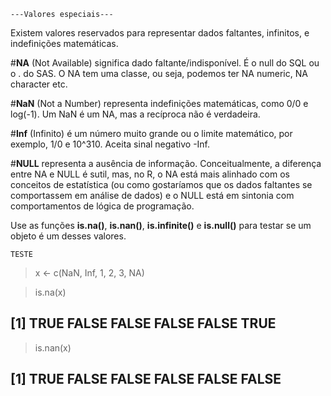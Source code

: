 
    ---Valores especiais---
    
Existem valores reservados para representar dados faltantes, infinitos, e indefinições matemáticas.

#**NA** (Not Available) significa dado faltante/indisponível. É o null do SQL ou o . do SAS. O NA tem uma classe, ou seja, podemos ter NA numeric, NA character etc.


#**NaN** (Not a Number) representa indefinições matemáticas, como 0/0 e log(-1). Um NaN é um NA, mas a recíproca não é verdadeira.


#**Inf** (Infinito) é um número muito grande ou o limite matemático, por exemplo, 1/0 e 10^310. Aceita sinal negativo -Inf.


#**NULL** representa a ausência de informação. Conceitualmente, a diferença entre NA e NULL é sutil, mas, no R, o NA está mais alinhado com os conceitos de estatística (ou como gostaríamos que os dados faltantes se comportassem em análise de dados) e o NULL está em sintonia com comportamentos de lógica de programação.

Use as funções **is.na()**, **is.nan()**, **is.infinite()** e **is.null()** para testar se um objeto é um desses valores.

    TESTE
    
>x <- c(NaN, Inf, 1, 2, 3, NA)

>is.na(x)

## [1]  TRUE FALSE FALSE FALSE FALSE  TRUE

>is.nan(x)

## [1]  TRUE FALSE FALSE FALSE FALSE FALSE
